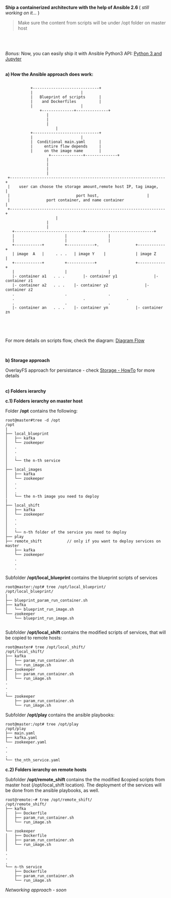 <b> Ship a containerized architecture with the help of Ansible 2.6 </b>
(<i> still working on it... </i>)

> Make sure the content from scripts will be under /opt folder on master host

<br>
<br>

<i> Bonus: </i> Now, you can easily ship it with Ansible Python3 API: [Python 3 and Jupyter](https://github.com/LorenvXn/mu3/tree/master/Jupyter_approach)

<br>
<b> a) How the Ansible approach does work: </b>

```

		   +-----------------------------+
		   |			         |
		   |   Blueprint of scripts      |
		   |	and Dockerfiles          |
		   |			         |	
	           +--------------+--------------+	
				  |
				  |
				  |
			          |
		   +-----------------------------+
		   |			         |
		   |  Conditional main.yaml      |   	 
		   |     entire flow depends     |
		   |     on the image name       |
                   +--------------+--------------+
				  | 
				  |
				  |
				  |
 +--------------------------------------------------------------------+
 |    user can choose the storage amount,remote host IP, tag image,   |
 |                             port host,    			      | 
 |                port container, and name container                  |
 +--------------------------------------------------------------------+
			          |	
				  |
				  |
   +------------------------------+------------------------------+
   |			          |			         |
   |			          |			         |
   +------------+		  +------------+.                +------------+
   | image  A   | 	  . . .   | image Y    |	         | image Z    |  
   +------------+		  +------------+                 +------------+
   |			          |			         |
   |- container a1   . . .        |- container y1                |- container z1 
   |- container a2   . . .	  |- container y2                |- container z2
   .			          .			         .
   .                              .			         .
   .			          .			         .
   |- container an   . . .	  |- container yn	         |- container zn



```

</br> 

For more details on scripts flow, check the diagram: [Diagram Flow](https://github.com/LorenvXn/mu3/blob/master/flow.txt) 

</br> 

<b> b) Storage approach </b>

OverlayFS approach for persistance  - check [Storage - HowTo](https://github.com/LorenvXn/mu3/blob/master/storage/HowTo.md) for more details

</br> 
<b> c) Folders ierarchy </b>


 
<b> c.1) Folders ierarchy on master host </b>

Folder <b>/opt</b> contains the following: 
```
root@master#tree -d /opt
/opt
|
├── local_blueprint
│   ├── kafka
│   └── zookeeper
│   .
│   .
│   .
│   └── the n-th service 
│
├── local_images
│   ├── kafka
│   └── zookeeper
│   .
│   .
│   .
│   └── the n-th image you need to deploy
|
├── local_shift
│   ├── kafka
│   └── zookeeper
│   .
│   .
│   .
│   └── n-th folder of the service you need to deploy
├── play
├── remote_shift           // only if you want to deploy services on master 
    ├── kafka
    └── zookeeper
    .
    .
    .
```

Subfolder <b> /opt/local_blueprint </b> contains the blueprint scripts of services

```
root@master:/opt# tree /opt/local_blueprint/
/opt/local_blueprint/
|
├── blueprint_param_run_container.sh
├── kafka
│   └── blueprint_run_image.sh
└── zookeeper
    └── blueprint_run_image.sh


```

Subfolder  <b> /opt/local_shift </b> contains the modified scripts of services,
that will be copied to remote hosts:

```
root@master# tree /opt/local_shift/
/opt/local_shift/
├── kafka
│   ├── param_run_container.sh
│   └── run_image.sh
├── zookeeper
│   ├── param_run_container.sh
│   └── run_image.sh
.
.
.
└── zookeeper
    ├── param_run_container.sh
    └── run_image.sh

```

Subfolder <b> /opt/play </b> contains the ansible playbooks:

```
root@master:/opt# tree /opt/play
/opt/play
├── main.yaml
├── kafka.yaml
└── zookeeper.yaml
.
.
.
└── the_nth_service.yaml

```

<b> c.2) Folders ierarchy on remote hosts </b>


Subfolder <b> /opt/remote_shift </b> contains the the modified &copied scripts from master host (/opt/local_shift location).
The deployment of the services will be done from the ansible playbooks, as well. 

```
root@remote:~# tree /opt/remote_shift/
/opt/remote_shift/
├── kafka
│   ├── Dockerfile
│   ├── param_run_container.sh
│   └── run_image.sh
│ 
└── zookeeper
│   ├── Dockerfile
│   ├── param_run_container.sh
│   └── run_image.sh
│
.
.
.
└── n-th service
    ├── Dockerfile
    ├── param_run_container.sh
    └── run_image.sh

```


<i> Networking approach - soon </i> 


